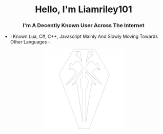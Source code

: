 <h1 align="center">Hello, I'm Liamriley101</h1>
<h3 align="center">I'm A Decently Known User Across The Internet</h3>

- I Known Lua, C#, C++, Javascript Mainly And Slowly Moving Towards Other Languages -

<div align="center">
  <img src="https://github.com/Liamriley101/Description/blob/master/file_911290cb-b73f-4a99-8a3c-5e9b3efc34bd.png" alt="liamriley101" />
</div>
